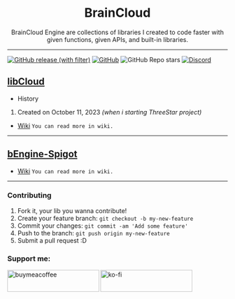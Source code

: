 <h1 align="center">BrainCloud</h1>
<p align="center">BrainCloud Engine are collections of libraries I created to code faster with given functions, given APIs, and built-in libraries.</p>

---

<a href="https://github.com/bluismine/Brain-Cloud-Engine/releases"><img alt="GitHub release (with filter)" src="https://img.shields.io/github/v/release/Bluismine/Brain-Cloud-Engine"></a> <a href="https://github.com/bluismine/Brain-Cloud-Engine/blob/main/LICENSE"><img alt="GitHub" src="https://img.shields.io/github/license/bluismine/Brain-Cloud-Engine?color=blue"></a> <img alt="GitHub Repo stars" src="https://img.shields.io/github/stars/bluismine/brain-cloud-engine?color=green"> <a href="https://discord.gg/rfQ4MdKeGY"><img src="https://img.shields.io/discord/1035494305118298142?color=7289DA&amp;label=Discord&amp;logo=discord&amp;logoColor=white" alt="Discord"></a>



## [libCloud](https://github.com/bluismine/Brain-Cloud-Engine/tree/main/libCloud)

*  History
1.  Created on October 11, 2023 _(when i starting ThreeStar project)_

* [Wiki](https://github.com/bluismine/Brain-Cloud-Engine/wiki/libEngine)
  `You can read more in wiki.`

---

## [bEngine-Spigot]()

* [Wiki](https://github.com/bluismine/Brain-Cloud-Engine/wiki/bEngine%E2%80%90Spigot)
  `You can read more in wiki.`

---

### Contributing

1. Fork it, your lib you wanna contribute!
2. Create your feature branch: `git checkout -b my-new-feature`
3. Commit your changes: `git commit -am 'Add some feature'`
4. Push to the branch: `git push origin my-new-feature`
5. Submit a pull request :D

### Support me:
<p>
  <a href="https://www.buymeacoffee.com/bluismine"> <img align="left" src="https://cdn.buymeacoffee.com/buttons/v2/default-yellow.png" height="50" width="210" alt="buymeacoffee" /></a>
  <a href="https://ko-fi.com/bluismine"> <img align="left" src="https://cdn.ko-fi.com/cdn/kofi3.png?v=3" height="50" width="210" alt="ko-fi"/></a>
</p>
